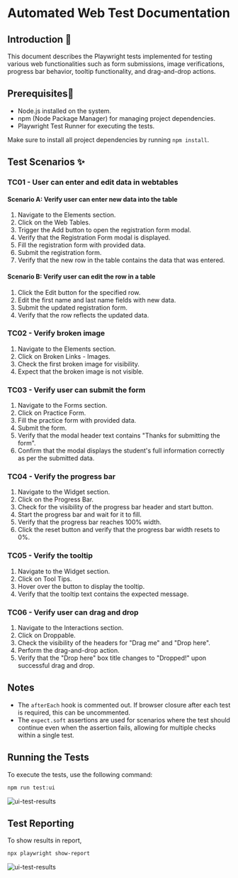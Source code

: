 # Automated Web Test Documentation

## Introduction 📝
This document describes the Playwright tests implemented for testing various web functionalities such as form submissions, image verifications, progress bar behavior, tooltip functionality, and drag-and-drop actions.

## Prerequisites🚀
- Node.js installed on the system.
- npm (Node Package Manager) for managing project dependencies.
- Playwright Test Runner for executing the tests.

Make sure to install all project dependencies by running `npm install`.

## Test Scenarios ✨

### TC01 - User can enter and edit data in webtables

#### Scenario A: Verify user can enter new data into the table

1. Navigate to the Elements section.
2. Click on the Web Tables.
3. Trigger the Add button to open the registration form modal.
4. Verify that the Registration Form modal is displayed.
5. Fill the registration form with provided data.
6. Submit the registration form.
7. Verify that the new row in the table contains the data that was entered.

#### Scenario B: Verify user can edit the row in a table

1. Click the Edit button for the specified row.
2. Edit the first name and last name fields with new data.
3. Submit the updated registration form.
4. Verify that the row reflects the updated data.

### TC02 - Verify broken image

1. Navigate to the Elements section.
2. Click on Broken Links - Images.
3. Check the first broken image for visibility.
4. Expect that the broken image is not visible.

### TC03 - Verify user can submit the form

1. Navigate to the Forms section.
2. Click on Practice Form.
3. Fill the practice form with provided data.
4. Submit the form.
5. Verify that the modal header text contains "Thanks for submitting the form".
6. Confirm that the modal displays the student's full information correctly as per the submitted data.

### TC04 - Verify the progress bar

1. Navigate to the Widget section.
2. Click on the Progress Bar.
3. Check for the visibility of the progress bar header and start button.
4. Start the progress bar and wait for it to fill.
5. Verify that the progress bar reaches 100% width.
6. Click the reset button and verify that the progress bar width resets to 0%.

### TC05 - Verify the tooltip

1. Navigate to the Widget section.
2. Click on Tool Tips.
3. Hover over the button to display the tooltip.
4. Verify that the tooltip text contains the expected message.

### TC06 - Verify user can drag and drop

1. Navigate to the Interactions section.
2. Click on Droppable.
3. Check the visibility of the headers for "Drag me" and "Drop here".
4. Perform the drag-and-drop action.
5. Verify that the "Drop here" box title changes to "Dropped!" upon successful drag and drop.

## Notes

- The `afterEach` hook is commented out. If browser closure after each test is required, this can be uncommented.
- The `expect.soft` assertions are used for scenarios where the test should continue even when the assertion fails, allowing for multiple checks within a single test.

## Running the Tests

To execute the tests, use the following command:

```bash
npm run test:ui
````
![ui-test-results](/resources/Screenshot_2023_11_04-3.png)

## Test Reporting
To show results in report,
```bash
npx playwright show-report
````
![ui-test-results](/resources/Screenshot_2023_11_04-4.png)

